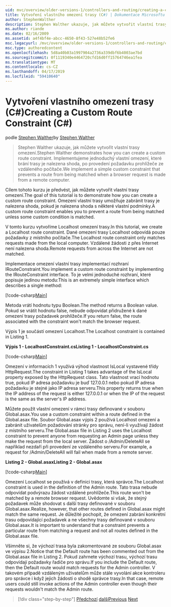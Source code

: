 ```yaml
---
uid: mvc/overview/older-versions-1/controllers-and-routing/creating-a-custom-route-constraint-cs
title: Vytvoření vlastního omezení trasy (C#) | Dokumentace Microsoftu
author: StephenWalther
description: Stephen Walther ukazuje, jak můžete vytvořit vlastní trasy omezení. Můžeme implementovat jednoduché vlastního omezení trasy brání odpovídající w...
ms.author: riande
ms.date: 02/16/2009
ms.assetid: a4f4bf4e-abcc-4650-8f43-527e48b52fe6
msc.legacyurl: /mvc/overview/older-versions-1/controllers-and-routing/creating-a-custom-route-constraint-cs
msc.type: authoredcontent
ms.openlocfilehash: 5d8a40b03a1997904a2736a339dbf6b4003ae7bd
ms.sourcegitcommit: 0f1119340e4464720cfd16d0ff15764746ea1fea
ms.translationtype: MT
ms.contentlocale: cs-CZ
ms.lasthandoff: 04/17/2019
ms.locfileid: "59410640"
---
```

# <a name="creating-a-custom-route-constraint-c"></a><span data-ttu-id="ca1ca-104">Vytvoření vlastního omezení trasy (C#)</span><span class="sxs-lookup"><span data-stu-id="ca1ca-104">Creating a Custom Route Constraint (C#)</span></span>

<span data-ttu-id="ca1ca-105">podle [Stephen Walther](https://github.com/StephenWalther)</span><span class="sxs-lookup"><span data-stu-id="ca1ca-105">by [Stephen Walther](https://github.com/StephenWalther)</span></span>

> <span data-ttu-id="ca1ca-106">Stephen Walther ukazuje, jak můžete vytvořit vlastní trasy omezení.</span><span class="sxs-lookup"><span data-stu-id="ca1ca-106">Stephen Walther demonstrates how you can create a custom route constraint.</span></span> <span data-ttu-id="ca1ca-107">Implementujeme jednoduchý vlastní omezení, které brání trasy je nalezena shoda, po provedení požadavku prohlížeče ze vzdáleného počítače.</span><span class="sxs-lookup"><span data-stu-id="ca1ca-107">We implement a simple custom constraint that prevents a route from being matched when a browser request is made from a remote computer.</span></span>


<span data-ttu-id="ca1ca-108">Cílem tohoto kurzu je předvést, jak můžete vytvořit vlastní trasy omezení.</span><span class="sxs-lookup"><span data-stu-id="ca1ca-108">The goal of this tutorial is to demonstrate how you can create a custom route constraint.</span></span> <span data-ttu-id="ca1ca-109">Omezení vlastní trasy umožňuje zabránit trasy je nalezena shoda, pokud je nalezena shoda s některé vlastní podmínky.</span><span class="sxs-lookup"><span data-stu-id="ca1ca-109">A custom route constraint enables you to prevent a route from being matched unless some custom condition is matched.</span></span>

<span data-ttu-id="ca1ca-110">V tomto kurzu vytvoříme Localhost omezení trasy.</span><span class="sxs-lookup"><span data-stu-id="ca1ca-110">In this tutorial, we create a Localhost route constraint.</span></span> <span data-ttu-id="ca1ca-111">Dané omezení trasy Localhost odpovídá pouze požadavky z místního počítače.</span><span class="sxs-lookup"><span data-stu-id="ca1ca-111">The Localhost route constraint only matches requests made from the local computer.</span></span> <span data-ttu-id="ca1ca-112">Vzdálené žádosti z přes Internet není nalezena shoda.</span><span class="sxs-lookup"><span data-stu-id="ca1ca-112">Remote requests from across the Internet are not matched.</span></span>

<span data-ttu-id="ca1ca-113">Implementace omezení vlastní trasy implementací rozhraní IRouteConstraint.</span><span class="sxs-lookup"><span data-stu-id="ca1ca-113">You implement a custom route constraint by implementing the IRouteConstraint interface.</span></span> <span data-ttu-id="ca1ca-114">To je velmi jednoduché rozhraní, které popisuje jedinou metodu:</span><span class="sxs-lookup"><span data-stu-id="ca1ca-114">This is an extremely simple interface which describes a single method:</span></span>

[!code-csharp[Main](creating-a-custom-route-constraint-cs/samples/sample1.cs)]

<span data-ttu-id="ca1ca-115">Metoda vrátí hodnotu typu Boolean.</span><span class="sxs-lookup"><span data-stu-id="ca1ca-115">The method returns a Boolean value.</span></span> <span data-ttu-id="ca1ca-116">Pokud se vrátit hodnotu false, nebude odpovídat přidružené k dané omezení trasy požadavek prohlížeče.</span><span class="sxs-lookup"><span data-stu-id="ca1ca-116">If you return false, the route associated with the constraint won't match the browser request.</span></span>

<span data-ttu-id="ca1ca-117">Výpis 1 je součástí omezení Localhost.</span><span class="sxs-lookup"><span data-stu-id="ca1ca-117">The Localhost constraint is contained in Listing 1.</span></span>

<span data-ttu-id="ca1ca-118">**Výpis 1 - LocalhostConstraint.cs**</span><span class="sxs-lookup"><span data-stu-id="ca1ca-118">**Listing 1 - LocalhostConstraint.cs**</span></span>

[!code-csharp[Main](creating-a-custom-route-constraint-cs/samples/sample2.cs)]

<span data-ttu-id="ca1ca-119">Omezení v informacích 1 využívá výhod vlastnost IsLocal vystavené třídy HttpRequest.</span><span class="sxs-lookup"><span data-stu-id="ca1ca-119">The constraint in Listing 1 takes advantage of the IsLocal property exposed by the HttpRequest class.</span></span> <span data-ttu-id="ca1ca-120">Tato vlastnost vrací hodnotu true, pokud IP adresa požadavku je buď 127.0.0.1 nebo pokud IP adresa požadavku je stejné jako IP adresa serveru.</span><span class="sxs-lookup"><span data-stu-id="ca1ca-120">This property returns true when the IP address of the request is either 127.0.0.1 or when the IP of the request is the same as the server's IP address.</span></span>

<span data-ttu-id="ca1ca-121">Můžete použít vlastní omezení v rámci trasy definované v souboru Global.asax.</span><span class="sxs-lookup"><span data-stu-id="ca1ca-121">You use a custom constraint within a route defined in the Global.asax file.</span></span> <span data-ttu-id="ca1ca-122">Soubor Global.asax výpis 2 používá Localhost omezení a zabránit uživatelům požadování stránky pro správu, není-li využívají žádost z místního serveru.</span><span class="sxs-lookup"><span data-stu-id="ca1ca-122">The Global.asax file in Listing 2 uses the Localhost constraint to prevent anyone from requesting an Admin page unless they make the request from the local server.</span></span> <span data-ttu-id="ca1ca-123">Žádost o /Admin/DeleteAll se například nezdaří při provedení ze vzdáleného serveru.</span><span class="sxs-lookup"><span data-stu-id="ca1ca-123">For example, a request for /Admin/DeleteAll will fail when made from a remote server.</span></span>

<span data-ttu-id="ca1ca-124">**Listing 2 - Global.asax**</span><span class="sxs-lookup"><span data-stu-id="ca1ca-124">**Listing 2 - Global.asax**</span></span>

[!code-csharp[Main](creating-a-custom-route-constraint-cs/samples/sample3.cs)]

<span data-ttu-id="ca1ca-125">Omezení Localhost se používá v definici trasy, která správce.</span><span class="sxs-lookup"><span data-stu-id="ca1ca-125">The Localhost constraint is used in the definition of the Admin route.</span></span> <span data-ttu-id="ca1ca-126">Tato trasa nebude odpovídat podvýrazu žádost vzdálené prohlížeče.</span><span class="sxs-lookup"><span data-stu-id="ca1ca-126">This route won't be matched by a remote browser request.</span></span> <span data-ttu-id="ca1ca-127">Uvědomte si však, že stejný požadavek může shodovat s další trasy definované v souboru Global.asax.</span><span class="sxs-lookup"><span data-stu-id="ca1ca-127">Realize, however, that other routes defined in Global.asax might match the same request.</span></span> <span data-ttu-id="ca1ca-128">Je důležité pochopit, že omezení zabrání konkrétní trasu odpovídající požadavek a ne všechny trasy definované v souboru Global.asax.</span><span class="sxs-lookup"><span data-stu-id="ca1ca-128">It is important to understand that a constraint prevents a particular route from matching a request and not all routes defined in the Global.asax file.</span></span>

<span data-ttu-id="ca1ca-129">Všimněte si, že výchozí trasa byla zakomentované ze souboru Global.asax ve výpisu 2.</span><span class="sxs-lookup"><span data-stu-id="ca1ca-129">Notice that the Default route has been commented out from the Global.asax file in Listing 2.</span></span> <span data-ttu-id="ca1ca-130">Pokud zahrnete výchozí trasu, výchozí trasu odpovídají požadavky řadiče pro správu.</span><span class="sxs-lookup"><span data-stu-id="ca1ca-130">If you include the Default route, then the Default route would match requests for the Admin controller.</span></span> <span data-ttu-id="ca1ca-131">V takovém případě vzdáleným uživatelům může stále vyvolání akce kontroleru pro správce i když jejich žádosti o shodě správce trasy.</span><span class="sxs-lookup"><span data-stu-id="ca1ca-131">In that case, remote users could still invoke actions of the Admin controller even though their requests wouldn't match the Admin route.</span></span>

> [!div class="step-by-step"]
> <span data-ttu-id="ca1ca-132">[Předchozí](creating-a-route-constraint-cs.md)
> [další](asp-net-mvc-controller-overview-vb.md)</span><span class="sxs-lookup"><span data-stu-id="ca1ca-132">[Previous](creating-a-route-constraint-cs.md)
[Next](asp-net-mvc-controller-overview-vb.md)</span></span>

